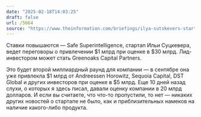 ```yaml
---
date: "2025-02-18T14:03:25"
draft: false
url: /5664
source: "https://www.theinformation.com/briefings/ilya-sutskevers-startup-in-talks-to-raise-financing-at-30-billion-valuation?rc=ukjmk2"
---
```


Ставки повышаются — Safe Superintelligence, стартап Ильи Суцкевера, ведет переговоры о привлечении $1 млрд при оценке в $30 млрд. Лид-инвестором может стать Greenoaks Capital Partners.

Это будет второй миллиардный раунд для компании — в сентябре она уже привлекла $1 млрд от Andreessen Horowitz, Sequoia Capital, DST Global и других инвесторов при оценке в $5 млрд. Еще 10 дней назад слухи, о которых я здесь писал, давали оценку компании в 20 млрд долларов. И если вы считаете, что что-то пропустили, то нет — никаких других новостей о стартапе не было, как и приблизительных намеков на наличие какого-либо продукта.